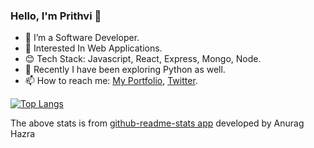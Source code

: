 ### Hello, I'm Prithvi 👋


- 🔭 I’m a Software Developer.
- 🌱 Interested In Web Applications.
- 😊 Tech Stack: Javascript, React, Express, Mongo, Node.
- 🤔 Recently I have been exploring Python as well.
- 📫 How to reach me: <a href="https://prithviraj.netlify.app/">My Portfolio</a>, <a href="https://twitter.com/___prithvi?s=09">Twitter</a>.

[![Top Langs](https://github-readme-stats.vercel.app/api/top-langs/?username=prithviBytes&layout=compact&theme=dark&langs_count=10)](https://github.com/prithviBytes/github-readme-stats)


 The above stats is from <a href="https://github.com/anuraghazra/github-readme-stats">github-readme-stats app</a> developed by Anurag Hazra
